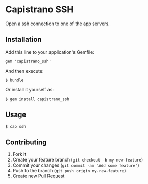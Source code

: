 # Capistrano SSH

Open a ssh connection to one of the app servers.

## Installation

Add this line to your application's Gemfile:

    gem 'capistrano_ssh'

And then execute:

    $ bundle

Or install it yourself as:

    $ gem install capistrano_ssh

## Usage

    $ cap ssh

## Contributing

1. Fork it
2. Create your feature branch (`git checkout -b my-new-feature`)
3. Commit your changes (`git commit -am 'Add some feature'`)
4. Push to the branch (`git push origin my-new-feature`)
5. Create new Pull Request
